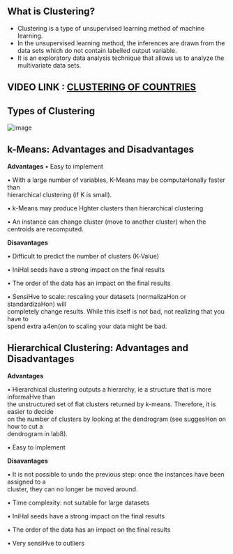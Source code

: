 ## What is Clustering?

- Clustering is a type of unsupervised learning method of machine learning.
- In the unsupervised learning method, the inferences are drawn from the data sets which do not contain labelled output variable. 
- It is an exploratory data analysis technique that allows us to analyze the multivariate data sets.

## VIDEO LINK : [CLUSTERING OF COUNTRIES]()

## Types of Clustering

![image](https://user-images.githubusercontent.com/63282184/134457458-2a8f77b6-3b56-476e-9d0b-a61d7cf90bc7.png)


## k-Means: Advantages and Disadvantages 

**Advantages**
• Easy	to	implement	

• With	a	large	number	of	variables,	K-Means	may	be	computaHonally	faster	than	
hierarchical	clustering	(if	K	is	small).	

• k-Means	may	produce	Hghter	clusters	than	hierarchical	clustering	

• An	instance	can	change	cluster	(move	to	another	cluster)	when	the	centroids	are	recomputed.		

**Disavantages**	

• Difficult	to	predict	the	number	of	clusters	(K-Value)	

• IniHal	seeds	have	a	strong	impact	on	the	final	results	

• The	order	of	the	data	has	an	impact	on	the	final	results	

• SensiHve	to	scale:	rescaling	your	datasets	(normalizaHon	or	standardizaHon)	will	
completely	change	results.	While	this	itself	is	not	bad,	not	realizing	that	you	have	to	
spend	extra	a4en(on	to	scaling	your	data	might	be	bad.	

## Hierarchical Clustering: Advantages and Disadvantages 

**Advantages**

• Hierarchical	clustering	outputs	a	hierarchy,	ie	a	structure	that	is	more	informaHve	than	
the	unstructured	set	of	flat	clusters	returned	by	k-means.	Therefore,	it	is	easier	to	decide	
on	the	number	of	clusters	by	looking	at	the	dendrogram	(see	suggesHon	on	how	to	cut	a	
dendrogram	in	lab8).	

• Easy	to	implement	

**Disavantages**	

• It	is	not	possible	to	undo	the	previous	step:	once	the	instances	have	been	assigned	to	a	
cluster,	they	can	no	longer	be	moved	around.		

• Time	complexity:	not	suitable	for	large	datasets	

• IniHal	seeds	have	a	strong	impact	on	the	final	results	


• The	order	of	the	data	has	an	impact	on	the	final	results	

• Very	sensiHve	to	outliers

